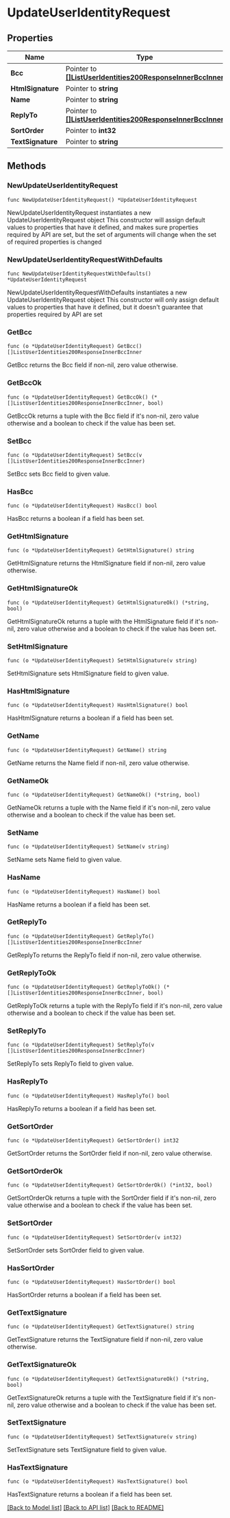 # UpdateUserIdentityRequest

## Properties

Name | Type | Description | Notes
------------ | ------------- | ------------- | -------------
**Bcc** | Pointer to [**[]ListUserIdentities200ResponseInnerBccInner**](ListUserIdentities200ResponseInnerBccInner.md) |  | [optional] 
**HtmlSignature** | Pointer to **string** |  | [optional] 
**Name** | Pointer to **string** |  | [optional] 
**ReplyTo** | Pointer to [**[]ListUserIdentities200ResponseInnerBccInner**](ListUserIdentities200ResponseInnerBccInner.md) |  | [optional] 
**SortOrder** | Pointer to **int32** |  | [optional] 
**TextSignature** | Pointer to **string** |  | [optional] 

## Methods

### NewUpdateUserIdentityRequest

`func NewUpdateUserIdentityRequest() *UpdateUserIdentityRequest`

NewUpdateUserIdentityRequest instantiates a new UpdateUserIdentityRequest object
This constructor will assign default values to properties that have it defined,
and makes sure properties required by API are set, but the set of arguments
will change when the set of required properties is changed

### NewUpdateUserIdentityRequestWithDefaults

`func NewUpdateUserIdentityRequestWithDefaults() *UpdateUserIdentityRequest`

NewUpdateUserIdentityRequestWithDefaults instantiates a new UpdateUserIdentityRequest object
This constructor will only assign default values to properties that have it defined,
but it doesn't guarantee that properties required by API are set

### GetBcc

`func (o *UpdateUserIdentityRequest) GetBcc() []ListUserIdentities200ResponseInnerBccInner`

GetBcc returns the Bcc field if non-nil, zero value otherwise.

### GetBccOk

`func (o *UpdateUserIdentityRequest) GetBccOk() (*[]ListUserIdentities200ResponseInnerBccInner, bool)`

GetBccOk returns a tuple with the Bcc field if it's non-nil, zero value otherwise
and a boolean to check if the value has been set.

### SetBcc

`func (o *UpdateUserIdentityRequest) SetBcc(v []ListUserIdentities200ResponseInnerBccInner)`

SetBcc sets Bcc field to given value.

### HasBcc

`func (o *UpdateUserIdentityRequest) HasBcc() bool`

HasBcc returns a boolean if a field has been set.

### GetHtmlSignature

`func (o *UpdateUserIdentityRequest) GetHtmlSignature() string`

GetHtmlSignature returns the HtmlSignature field if non-nil, zero value otherwise.

### GetHtmlSignatureOk

`func (o *UpdateUserIdentityRequest) GetHtmlSignatureOk() (*string, bool)`

GetHtmlSignatureOk returns a tuple with the HtmlSignature field if it's non-nil, zero value otherwise
and a boolean to check if the value has been set.

### SetHtmlSignature

`func (o *UpdateUserIdentityRequest) SetHtmlSignature(v string)`

SetHtmlSignature sets HtmlSignature field to given value.

### HasHtmlSignature

`func (o *UpdateUserIdentityRequest) HasHtmlSignature() bool`

HasHtmlSignature returns a boolean if a field has been set.

### GetName

`func (o *UpdateUserIdentityRequest) GetName() string`

GetName returns the Name field if non-nil, zero value otherwise.

### GetNameOk

`func (o *UpdateUserIdentityRequest) GetNameOk() (*string, bool)`

GetNameOk returns a tuple with the Name field if it's non-nil, zero value otherwise
and a boolean to check if the value has been set.

### SetName

`func (o *UpdateUserIdentityRequest) SetName(v string)`

SetName sets Name field to given value.

### HasName

`func (o *UpdateUserIdentityRequest) HasName() bool`

HasName returns a boolean if a field has been set.

### GetReplyTo

`func (o *UpdateUserIdentityRequest) GetReplyTo() []ListUserIdentities200ResponseInnerBccInner`

GetReplyTo returns the ReplyTo field if non-nil, zero value otherwise.

### GetReplyToOk

`func (o *UpdateUserIdentityRequest) GetReplyToOk() (*[]ListUserIdentities200ResponseInnerBccInner, bool)`

GetReplyToOk returns a tuple with the ReplyTo field if it's non-nil, zero value otherwise
and a boolean to check if the value has been set.

### SetReplyTo

`func (o *UpdateUserIdentityRequest) SetReplyTo(v []ListUserIdentities200ResponseInnerBccInner)`

SetReplyTo sets ReplyTo field to given value.

### HasReplyTo

`func (o *UpdateUserIdentityRequest) HasReplyTo() bool`

HasReplyTo returns a boolean if a field has been set.

### GetSortOrder

`func (o *UpdateUserIdentityRequest) GetSortOrder() int32`

GetSortOrder returns the SortOrder field if non-nil, zero value otherwise.

### GetSortOrderOk

`func (o *UpdateUserIdentityRequest) GetSortOrderOk() (*int32, bool)`

GetSortOrderOk returns a tuple with the SortOrder field if it's non-nil, zero value otherwise
and a boolean to check if the value has been set.

### SetSortOrder

`func (o *UpdateUserIdentityRequest) SetSortOrder(v int32)`

SetSortOrder sets SortOrder field to given value.

### HasSortOrder

`func (o *UpdateUserIdentityRequest) HasSortOrder() bool`

HasSortOrder returns a boolean if a field has been set.

### GetTextSignature

`func (o *UpdateUserIdentityRequest) GetTextSignature() string`

GetTextSignature returns the TextSignature field if non-nil, zero value otherwise.

### GetTextSignatureOk

`func (o *UpdateUserIdentityRequest) GetTextSignatureOk() (*string, bool)`

GetTextSignatureOk returns a tuple with the TextSignature field if it's non-nil, zero value otherwise
and a boolean to check if the value has been set.

### SetTextSignature

`func (o *UpdateUserIdentityRequest) SetTextSignature(v string)`

SetTextSignature sets TextSignature field to given value.

### HasTextSignature

`func (o *UpdateUserIdentityRequest) HasTextSignature() bool`

HasTextSignature returns a boolean if a field has been set.


[[Back to Model list]](../README.md#documentation-for-models) [[Back to API list]](../README.md#documentation-for-api-endpoints) [[Back to README]](../README.md)


